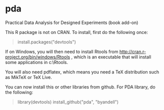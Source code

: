 pda
===

Practical Data Analysis for Designed Experiments (book add-on)

This R package is not on CRAN. To install, first do the following once:

> install.packages("devtools")

If on Windows, you will then need to install Rtools from http://cran.r-project.org/bin/windows/Rtools , which is an executable that will install some applications in c:\Rtools. 

You will also need pdflatex, which means you need a TeX distribution such as MikTeX or TeX Live.

You can now install this or other libraries from github. For PDA library, do the following:

> library(devtools)
> install_github("pda", "byandell")
